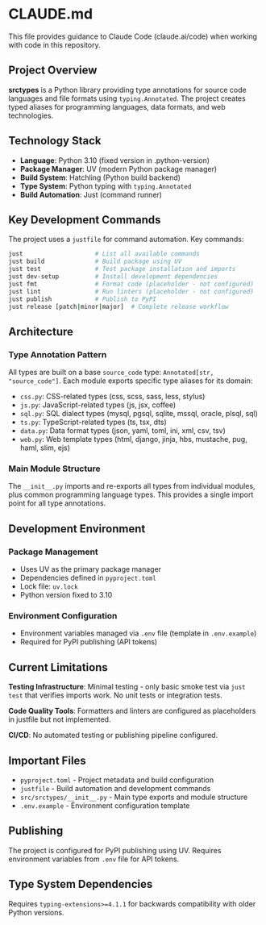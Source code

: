 # CLAUDE.md

This file provides guidance to Claude Code (claude.ai/code) when working with code in this repository.

## Project Overview

**srctypes** is a Python library providing type annotations for source code languages and file formats using `typing.Annotated`. The project creates typed aliases for programming languages, data formats, and web technologies.

## Technology Stack

- **Language**: Python 3.10 (fixed version in .python-version)
- **Package Manager**: UV (modern Python package manager)
- **Build System**: Hatchling (Python build backend)
- **Type System**: Python typing with `typing.Annotated`
- **Build Automation**: Just (command runner)

## Key Development Commands

The project uses a `justfile` for command automation. Key commands:

```bash
just                    # List all available commands
just build              # Build package using UV
just test               # Test package installation and imports
just dev-setup          # Install development dependencies
just fmt                # Format code (placeholder - not configured)
just lint               # Run linters (placeholder - not configured)
just publish            # Publish to PyPI
just release [patch|minor|major]  # Complete release workflow
```

## Architecture

### Type Annotation Pattern
All types are built on a base `source_code` type: `Annotated[str, "source_code"]`. Each module exports specific type aliases for its domain:

- `css.py`: CSS-related types (css, scss, sass, less, stylus)
- `js.py`: JavaScript-related types (js, jsx, coffee)
- `sql.py`: SQL dialect types (mysql, pgsql, sqlite, mssql, oracle, plsql, sql)
- `ts.py`: TypeScript-related types (ts, tsx, dts)
- `data.py`: Data format types (json, yaml, toml, ini, xml, csv, tsv)
- `web.py`: Web template types (html, django, jinja, hbs, mustache, pug, haml, slim, ejs)

### Main Module Structure
The `__init__.py` imports and re-exports all types from individual modules, plus common programming language types. This provides a single import point for all type annotations.

## Development Environment

### Package Management
- Uses UV as the primary package manager
- Dependencies defined in `pyproject.toml`
- Lock file: `uv.lock`
- Python version fixed to 3.10

### Environment Configuration
- Environment variables managed via `.env` file (template in `.env.example`)
- Required for PyPI publishing (API tokens)

## Current Limitations

**Testing Infrastructure**: Minimal testing - only basic smoke test via `just test` that verifies imports work. No unit tests or integration tests.

**Code Quality Tools**: Formatters and linters are configured as placeholders in justfile but not implemented.

**CI/CD**: No automated testing or publishing pipeline configured.

## Important Files

- `pyproject.toml` - Project metadata and build configuration
- `justfile` - Build automation and development commands
- `src/srctypes/__init__.py` - Main type exports and module structure
- `.env.example` - Environment configuration template

## Publishing

The project is configured for PyPI publishing using UV. Requires environment variables from `.env` file for API tokens.

## Type System Dependencies

Requires `typing-extensions>=4.1.1` for backwards compatibility with older Python versions.
